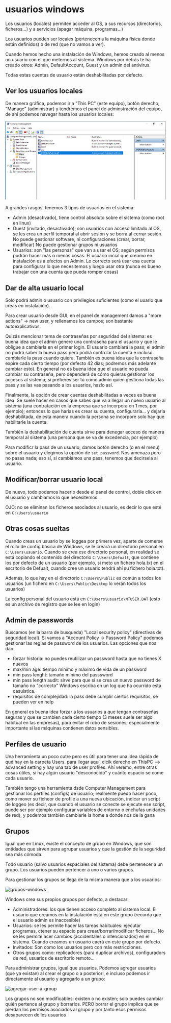 # usuarios windows
Los usuarios (locales) permiten acceder al OS, a sus recursos
(directorios, ficheros...) y a servicios (apagar máquina, programas...)

Los usuarios pueden ser locales (pertenecen a la máquina física donde están
definidos) o de red (que no vamos a ver).

Cuando hemos hecho una instalación de Windows, hemos creado al menos
un usuario con el que meternos al sistema. Windows por detrás te ha creado
otros: Admin, DefaultAccount, Guest y un admin del antivirus.

Todas estas cuentas de usuario están deshabilitadas por defecto.

## Ver los usuarios locales
De manera gráfica, podemos ir a "This PC" (este equipo), botón derecho,
"Manage" (administrar) y tendremos el panel de adminstración del equipo,
de ahí podemos navegar hasta los usuarios locales:

![winCompMGMT](./images/usuarios-windows/computerManagement.jpg "winCompMGMT")

<!-- También podemos verlos con con PowerShell (la terminal de windows) via

```powershell
Get-Localuser
```

o con

```powershell
Get-WmiObject Win32_UserAccount
``` -->

A grandes rasgos, tenemos 3 tipos de usuarios en el sistema:
- Admin (desactivado), tiene control absoluto sobre el sistema (como root
    en linux)
- Guest (invitado, desactivado); son usuarios con acceso limitado al OS,
    se les crea un perfil temporal al abrir sesión y se borra al cerrar sesión.
    No puede gestionar software, ni configuraciones (crear, borrar, modificar)
    No puede gestionar grupos ni usuarios
- Usuarios: son "las personas" que van a usar el OS; según permisos
    podrán hacer más o menos cosas. El usuario incial que creamo en instalación
    es a efectos un Admin. Lo correcto será usar esa cuenta para configurar
    lo que necesitemos y luego usar otra (nunca es bueno trabajar con una
    cuenta que pueda romper cosas)

## Dar de alta usuario local
Solo podrá admin o usuario con privilegios suficientes (como el uuario que
creas en instalación).

Para crear usuario desde GUI, en el panel de management damos a "more actions"
-> new user, y rellenamos los campos; son bastante autoexplicativos.

Quizás mencionar tema de contraseñas por seguridad del sistema: es buena idea
que el admin genere una contraseña para el usuario y que le obligue a cambiarla
en el primer login. El usuario cambiará la pass; el admin no podrá saber
la nueva pass pero podrá controlar la cuenta e incluso cambiarle la pass
cuando quiera. También es buena idea que la contraseña expire cada cierto
tiempo (por defecto 42 días; podremos más adelante cambiar esto). En general no
es buena idea que el usuario no pueda cambiar su contraseña, pero dependerá
de cómo quieras gestionar los accesos al sistema; si prefieres ser tú
como admin quien gestiona todas las pass y se las vas pasando a los usuarios,
hazlo así.

Finalmente, la opción de crear cuentas deshabilitadas a veces es buena idea.
Se suele hacer en casos que sabes que va a llegar un nuevo usuario al sistema
(una contratación en la empresa que se incorpora en 1 mes, por ejemplo);
entonces lo que harías es crear su cuenta, configurarla... y dejarla 
deshabilitada, de esta manera cuando la persona se incorpore solo hay que
habilitarle la cuenta.

También la deshabilitación de cuenta sirve para denegar acceso de manera
temporal al sistema (una persona que se va de excedencia, por ejemplo)

<!-- Podemos también crear usuario via PowerShell con:

```powershell
# crear usuario local con contraseña
New-LocalUser usuario -Password Retamar1@
# crear usuario local con contraseña segura
$pass=ConvertTo-SecureString "Retamar1a" -asplaintext -force
New-LocalUser usuario -Password $pass
# crear usuario local con la contraseña enmascarada
$pass = Read-Host -AsSecureString
New-LocalUser usuario -Password $pass

---- opts---

AccountExpires           {}     
AccountNeverExpires      {}     
Description              {}     
Disabled                 {}     
FullName                 {}     
Name                     {}     
Password                 {}     
NoPassword               {}     
PasswordNeverExpires     {}     
UserMayNotChangePassword {}     
Verbose                  {vb}   
Debug                    {db}   
ErrorAction              {ea}   
WarningAction            {wa}   
InformationAction        {infa} 
ErrorVariable            {ev}   
WarningVariable          {wv}   
InformationVariable      {iv}   
OutVariable              {ov}   
OutBuffer                {ob}   
PipelineVariable         {pv}   
WhatIf                   {wi}   
Confirm                  {cf}
``` -->

Para modificr la pass de un usuario, damos botón derecho (o en el menú) sobre el 
usuario y elegimos la opción de ``set password``. Nos amenaza pero
no pasas nada; eso sí, si cambiamos una pass, tenemos que decirsela al usuario.

## Modificar/borrar usuario local
De nuevo, todo podemos hacerlo desde el panel de control, doble click en
el usuario y cambiamos lo que necesitemos.

OJO: no se eliminan los ficheros asociados al usuario, es decir
lo que esté en `C:\Users\usuario`

## Otras cosas sueltas
Cuando creas un usuario by se loggea por primera vez, aparte de comerse
el rollo de config básica de Windows, se le creará un directorio
personal en `C:\Users\usuario`. Cuando se crea ese directorio personal,
en realidad se está copiando el contenido del directorio `C:\Users\Defualt`,
que contiene los por defecto de un usuario (por ejemplo, si meto un
fichero hola.txt en el escritorio de Defualt, cuando cree un usuario
tendrá ahí su fichero hola.txt).

Además, lo que hay en el directorio `C:\Users\Public` es común a todos los
usuarios (un fichero en `C:\Users\Public\Desktop` lo verán todos los
usuarios)

La config personal del usuario está en `C:\Users\usuario\NTUSER.DAT` 
(esto es un archivo de registro que se lee en login)

## Admin de passwords
Buscamos (en la barra de busqueda) "Local security policy" (directivas
de seguridad local). Si vamos a "Account Policy -> Password Policy" podemos
gestionar las reglas de password de los usuarios. Las opciones que nos dan:

- forzar historia: no puedes reutilizar un password hasta que no tienes X nuevos
- max/min age: tiempo mínimo y máximo de vida de un password
- min pass lenght: tamaño mínimo del passsword
- min pass length audit: sirve para que si se crea un nuevo password 
    de tamaño no "correcto" Windows escriba en un log que ha ocurrido esta
    casuística.
- requisitos de complejidad: la pass debe cumplir ciertos requisitos, se
    pueden ver en help

En general es buena idea forzar a los usuarios a que tengan contraseñas seguras
y que se cambien cada cierto tiempo (3 meses suele ser algo habitual en
las empresas), para evitar el robo de sesiones; especialmente importante
si las máquinas contienen datos sensibles.

## Perfiles de usuario
Una herramienta un poco cutre pero es útil para tener una idea rápida de
qué hay en la carpeta Users. para llegar aquí, 
clcik derecho en ThisPC --> advanced setting y hay una tab de user
profiles. Ahí veremo, entre otras cosas útiles, si hay algún
usuario "desconocido" y cuánto espacio se come cada usuario.


También tengo una herramienta dsde Computer Management para gestionar
los perfiles (configs) de usuario; realmente puedo hacer poco, como
mover su ficheor de profile a una nueva ubicación, indicar un script
de loggeo (es decir, que cuando el usuario se conecte se ejecute ese
script, puede ser por ejemplo configurar variables de entorno o
enchufas unidades de red), y podemos también cambiarle la home a donde nos 
de la gana

## Grupos
Igual que en Linux, existe el concepto de grupo en Windows, que son
entidades que sirven para agrupar usuarios y que la gestión de la
seguridad sea más cómoda.

Todo usuario (salvo usuarios espaciales del sistema) debe pertenecer a 
un grupo. Los usuarios pueden pertencer a uno o varios grupos.

Para gestionar los grupos se llega de la misma manera que a los usuarios:

![grupos-windows](./images/usuarios-windows/grupos-windows.jpg "grupos-windows")

Windows crea sus propios grupos por defecto, a destacar:
- Administradores: los que tienen acceso completo al sistema local. El usuario 
    que creamos en la instalación está en este grupo (recurda que el usuario 
    admin es inaccesible)
- Usuarios: se les permite hacer las tareas habituales: ejecutar programas, 
    ctener su espacio para crear/borrar/modificar ficheros... No se les 
    permite acer cambios (accidentales o intencionados) en el sistema.
    Cuando creamos un usuario caerá en este grupo por defecto.
- Invitados: Son como los usuarios pero con más restricciones.
- Otros grupos como: replicadores (para duplicar archivos), configuradors de
    red, usuarios de escritorio remoto...

Para administrar grupos, igual que usuarios. Podemos agregar usuarios
(que ya existan) al crear el grupo o a posteriori, e incluso podemos
ir directamente al usuario y agregarlo a un grupo:

![agregar-user-a-group](./images/usuarios-windows/agregar-usuario-a-grupo.jpg "agregar-user-a-group")

Los grupos no son modificables: existen o no existen; solo puedes cambiar
quién pertence al grupo y borrarlos. PERO borrar el grupo implica que se pierdan
los permisos asociados al grupo y por tanto esos permisos desaparecen de los
usuarios